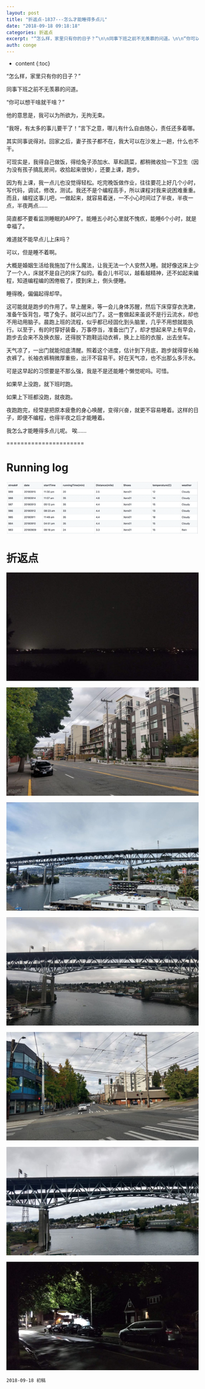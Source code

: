 ```yaml
---
layout: post
title: "折返点-1837---怎么才能睡得多点儿"
date: "2018-09-18 09:18:18"
categories: 折返点
excerpt: "“怎么样，家里只有你的日子？”\n\n同事下班之前不无羡慕的问道。\n\n“你可以想干啥就干啥？”\n\n他的意思是，我可以为所欲为，无拘无束..."
auth: conge
---
```

* content
{:toc}

“怎么样，家里只有你的日子？”

同事下班之前不无羡慕的问道。

“你可以想干啥就干啥？”

他的意思是，我可以为所欲为，无拘无束。

“我呀，有太多的事儿要干了！”言下之意，哪儿有什么自由随心，责任还多着哪。

其实同事说得对。回家之后，妻子孩子都不在，我大可以在沙发上一趟，什么也不干。

可现实是，我得自己做饭，得给兔子添加水、草和蔬菜，都稍微收拾一下卫生（因为没有孩子搞乱房间，收拾起来很快），还要上课，跑步。

因为有上课，我一点儿也没觉得轻松。吃完晚饭做作业，往往要花上好几个小时，写代码，调试，修改，测试。我还不是个编程高手，所以课程对我来说困难重重。而且，编程这事儿吧，一做起来，就容易着迷，一不小心时间过了半夜，半夜一点，半夜两点……

简直都不要看监测睡眠的APP了。能睡五小时心里就不愧疚，能睡6个小时，就是幸福了。

难道就不能早点儿上床吗？

可以，但是睡不着啊。

大概是婚姻生活给我施加了什么魔法，让我无法一个人安然入睡。就好像这床上少了一个人，床就不是自己的床了似的。看会儿书可以，越看越精神，还不如起来编程，知道编程编的困倦极了，摸到床上，倒头便睡。

睡得晚，偏偏起得却早。

这可能就是跑步的作用了。早上醒来，等一会儿身体苏醒，然后下床穿穿衣洗漱，准备午饭背包，喂了兔子。就可以出门了。这一套做起来虽说不是行云流水，却也不用动用脑子。晨跑上班的流程，似乎都已经固化到头脑里，几乎不用想就能执行。以至于，有的时穿好装备，万事停当，准备出门了，却才想起来早上有早会，跑步去会来不及换衣服，还得脱下跑鞋运动衣裤，换上上班的衣服，出去坐车。

天气凉了，一出门就能彻底清醒。照着这个进度，估计到下月底，跑步就得穿长袖衣裤了。长袖衣裤稍微厚重些，出汗不容易干。好在天气凉，也不出那么多汗水。

可是这早起的习惯要是不那么强，我是不是还能睡个懒觉呢吗。可惜。

如果早上没跑，就下班时跑。

如果上下班都没跑，就夜跑。

夜跑跑完，经常是把原本疲惫的身心唤醒，变得兴奋，就更不容易睡着。这样的日子，即便不编程，也得半夜之后才能睡着。

我怎么才能睡得多点儿呢。 唉……

======================

# Running log
![Running log week 37, 2018](/assets/images/折返点/118382-ec6496c306b846ac.png)

# 折返点
![20180909.jpg](/assets/images/折返点/118382-57cfb2b8ebbfec79.jpg)

![20180910.jpg](/assets/images/折返点/118382-c61c7e9b98e3cf57.jpg)

![20180911.jpg](/assets/images/折返点/118382-e0cb93b7fb55afc5.jpg)

![20180912.jpg](/assets/images/折返点/118382-ad7247c388f9142e.jpg)

![20180913.jpg](/assets/images/折返点/118382-d0f73b3183fc6d12.jpg)

![20180914.jpg](/assets/images/折返点/118382-ac056f6df73dd499.jpg)

![20180915.jpg](/assets/images/折返点/118382-82b12eb8ea39d8f6.jpg)

```
2018-09-18 初稿
```
